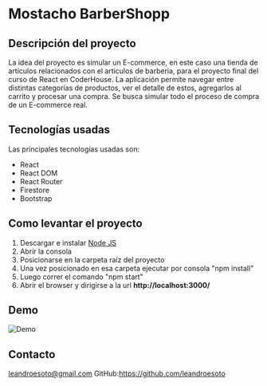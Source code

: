 # Mostacho BarberShopp

## Descripción del proyecto

La idea del proyecto es simular un E-commerce, en este caso una tienda de artículos relacionados con el articulos de barberia, para el proyecto final del curso de React en CoderHouse.
La aplicación permite navegar entre distintas categorías de productos, ver el detalle de estos, agregarlos al carrito y procesar una compra.
Se busca simular todo el proceso de compra de un E-commerce real.

## Tecnologías usadas

Las principales tecnologías usadas son:

  - React
  - React DOM
  - React Router
  - Firestore
  - Bootstrap


## Como levantar el proyecto

1. Descargar e instalar [Node JS](https://nodejs.org/en/) 
2. Abrir la consola
3. Posicionarse en la carpeta raíz del proyecto
4. Una vez posicionado en esa carpeta ejecutar por consola "npm install"
5. Luego correr el comando "npm start"
6. Abrir el browser y dirigirse a la url **http://localhost:3000/**

## Demo

![Demo](https://i.postimg.cc/3NMCF220/gif-mostacho-Barber-Shopp.gif)

## Contacto

leandroesoto@gmail.com
GitHub:https://github.com/leandroesoto